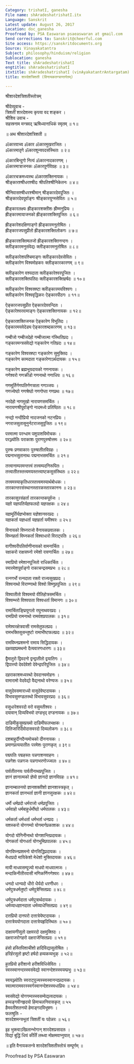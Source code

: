 ```yaml
---
Category: trishatI, ganesha
File name: shAradeshatrishatI.itx
Language: Sanskrit
Latest update: August 26, 2017
Location: doc_ganesha
Proofread by: PSA Easwaran psaeaswaran at gmail.com
Send corrections to: Sanskrit@cheerful.com
Site access: https://sanskritdocuments.org
Source: Vinayakatantra
Subject: philosophy/hinduism/religion
Sublocation: ganesha
Text title: shAradeshatrishatI
engtitle: shAradeshatrishatI
itxtitle: shAradeshatrishatI (vinAyakatantrAntargatam)
title: शारदेशत्रिशती (विनायकतन्त्रान्तर्गतम्)

---
```

  
 श्रीशारदेशत्रिशतीस्तोत्रम्   
  
श्रीदेव्युवाच -  
त्रिशतीं शारदेशस्य कृपया वद शङ्कर ।  
श्रीशिव उवाच -  
सहस्रनाम मन्त्रवद् ऋषिध्यानाधिकं स्मृतम् ॥ १॥  
  
 ॥ अथ श्रीशारदेशत्रिशती ॥  
  
ॐकारवाच्य ॐकार ॐकारमुखराजितः ।  
ॐकारमातृगे ॐकारशून्यपदसंस्थितः ॥ २॥  
  
ॐकारबिन्दुगो नित्यं ॐकारनादकारणम् ।  
ॐकारमात्राजनकः ॐकारपूर्णविग्रहः ॥ ३॥  
  
ॐकारचक्रमध्यस्थ ॐकारशक्तिनायकः ।  
श्रीङ्कारश्श्रीधरश्श्रीदः श्रीपतिश्श्रीनिकेतनः ॥ ४॥  
  
श्रीनिवासश्श्रीधरश्श्रीमान् श्रीङ्कारदेवपूजितः ।  
श्रीङ्कारदेवपूर्वाङ्गः श्रीङ्कारयुग्मसेवितः ॥ ५॥  
  
ह्रीङ्कारलक्ष्यः ह्रीङ्कारशक्तीशः ह्रीम्मनुप्रियः ।  
ह्रीङ्कारमायाजनको ह्रीङ्कारशक्तिपूजितः ॥ ६॥  
  
ह्रीङ्कारेशदक्षिणाङ्गो ह्रीङ्कारमनुतोषितः ।  
ह्रीङ्कारजपसुप्रीतो ह्रीङ्कारशक्तिलोकगः ॥ ७॥  
  
ह्रीङ्कारशक्तिमलजो ह्रीङ्कारशक्तिनन्दनः ।  
क्लीङ्कारमनुसंवेद्यः क्लीङ्कारमनुतोषितः ॥ ८॥  
  
क्लीङ्कारेशपश्चिमाङ्गः क्लीङ्कारदेवसेवितः ।  
क्लीङ्कारेण विश्वमोहकरः क्लीङ्कारकारणम् ॥ ९॥  
  
क्लीङ्कारेण वश्यदाता क्लीङ्कारेश्वरपूजितः ।  
क्लीङ्कारशक्तिपतिदः क्लीङ्कारशक्तिहर्षदः ॥ १०॥  
  
क्लीङ्कारेण विश्वस्रष्टा क्लीङ्कारमयविश्वगः ।  
क्लीङ्कारेण विश्ववृद्धिकरः ऐङ्कारपीठगः ॥ ११॥  
  
ऐङ्कारजपसुप्रीत ऐङ्कारदेववन्दितः ।  
ऐङ्कारेश्वरवामाङ्गः ऐङ्कारशक्तिनायकः ॥ १२॥  
  
ऐङ्कारशक्तिजनक ऐङ्कारेण विभूतिदः ।  
ऐङ्कारमयवेदेड्य ऐङ्कारशब्दकारणम् ॥ १३॥  
  
गम्बीजो गम्बीजदेहो गम्बीजात्मा गंस्थितिप्रदः ।  
गङ्कारमन्त्रसंवेद्यो गङ्कारेण गतिप्रदः ॥ १४॥  
  
गङ्कारेण विश्वस्रष्टा गङ्कारेण सुमुक्तिदः ।  
गङ्कारेण कामदाता गङ्कारेणाऽर्थदायकः ॥ १५॥  
  
गङ्कारेण ब्रह्मभूयदायको गणनायकः ।  
गणेश्वरो गणक्रीडो गणनाथो गणाधिपः ॥ १६॥  
  
गणमूर्तिर्गणपतिर्गणत्राता गणञ्जयः ।  
गणज्येष्ठो गणश्रेष्ठो गणगोप्ता गणप्रथः ॥ १७॥  
  
नरदेहो नागमुखो नारायणसमर्चितः ।  
नारायणश्रीपूर्वाङ्गो नादमध्ये प्रतिष्ठितः ॥ १८॥  
  
नन्द्यो नन्दीप्रियो नादजनको नटनप्रियः ।  
नगराजसुतासूनुर्नटराजसुपूजितः ॥ १९॥  
  
परमात्मा परन्धाम पशुपाशविमोचकः ।  
परञ्ज्योतिः पराकाशः पुराणपुरुषोत्तमः ॥ २०॥  
  
पुरुषः प्रणवाकारः पुरुषातीतविग्रहः ।  
पद्मनाभसुतानाथः पद्मनाभसमर्चितः ॥ २१॥  
  
तत्त्वानाम्परमन्तत्त्वं तत्त्वम्पदनिरूपितः ।  
तत्त्वातीतस्तत्त्वमयस्तत्त्वाष्टकसुसंस्थितः ॥ २२॥  
  
तत्त्वमस्याकृतिधरस्तत्त्वमस्यार्थबोधकः ।  
तारकान्तरसंस्थानस्तारकस्तारकाननः ॥ २३॥  
  
तारकासुरसंहर्ता तारकान्तकपूर्वजः ।  
यज्ञो यज्ञपतिर्यज्ञफलदो यज्ञरक्षकः ॥ २४॥  
  
यज्ञमूर्तिर्यज्ञभोक्ता यज्ञेशानवरप्रदः ।  
यज्ञकर्ता यज्ञधर्ता यज्ञहर्ता यमीश्वरः ॥ २५॥  
  
विनायको विघ्नराजो वैनायकप्रवालकः ।  
विघ्नहर्ता विघ्नकर्ता विश्वाधारो विराट्पतिः ॥ २६॥  
  
वागीश्वरीपतिर्वाणीनायको वामनार्चितः ।  
रक्षाकरो राक्षसघ्नो रमेशो रावणार्चितः ॥ २७॥  
  
रमाप्रियो रमेशानपूजितो राधिकार्चितः ।  
रमारमेशपूर्वाङ्गो राकाचन्द्रसमप्रभः ॥ २८॥  
  
रत्नगर्भो रत्नदाता रक्तो राज्यसुखप्रदः ।  
विश्वनाथो विराण्णाथो विश्वो विष्णुप्रपूजितः ॥ २९॥  
  
विश्वातीतो विश्वमयो वीतिहोत्रसमर्चितः ।  
विश्वम्भरो विश्वपाता विश्वधर्ता विमानगः ॥ ३०॥  
  
रामार्चिताङ्घ्रियुगलो रघुनाथवरप्रदः ।  
रामप्रियो रामनाथो रामवंशप्रपालकः ॥ ३१॥  
  
रामेश्वरक्षेत्रवासी रामसेतुफलप्रदः ।  
रामभक्तिसुसन्तुष्टो रामाभीष्टफलप्रदः ॥ ३२॥  
  
रामविघ्नप्रशमनो रामाय सिद्धिदायकः ।  
दक्षयज्ञप्रमथनो दैत्यवारणधारणः ॥ ३३॥  
  
द्वैमातुरो द्विवदनो द्वन्द्वातीतो द्वयातिगः ।  
द्विपास्यो देवदेवेशो देवेन्द्रपरिपूजितः ॥ ३४॥  
  
दहराकाशमध्यस्थो देवदानवमोहनः ।  
वामारामो वेदवेद्यो वैद्यनाथो वरेण्यजः ॥ ३५॥  
  
वासुदेवसमाराध्यो वासुदेवेष्टदायकः ।  
विभावसुमण्डलस्थो विभावसुवरप्रदः ॥ ३६॥  
  
वसुधारेशवरदो वरो वसुमतीश्वरः ।  
दयावान् दिव्यविभवो दण्डभृद् दण्डनायकः ॥ ३७॥  
  
दाडिमीकुसुमप्रख्यो दाडिमीफलभक्षकः ।  
दितिजारिर्दिवोदासवरदो दिव्यलोकगः ॥ ३८॥  
  
दशबाहुर्दीनदैन्यमोचको दीननायकः ।  
प्रमाणप्रत्ययातीतः परमेशः पुराणकृत् ॥ ३९॥  
  
पद्मपतिः पद्महस्तः पन्नगाशनवाहनः ।  
पन्नगेशः पन्नगजः पन्नगाभरणोज्ज्वलः ॥ ४०॥  
  
पार्वतीतनयः पार्वतीनाथप्रपूजितः ।  
ज्ञानं ज्ञानात्मको ज्ञेयो ज्ञानदो ज्ञानविग्रहः ॥ ४१॥  
  
ज्ञानाम्बातनयो ज्ञानशक्तीशो ज्ञानशास्त्रकृत् ।  
ज्ञानकर्ता ज्ञानभर्ता ज्ञानी ज्ञानसुरक्षकः ॥ ४२॥  
  
धर्मो धर्मप्रदो धर्मराजो धर्मप्रपूजितः ।  
धर्मवाहो धर्मबाहुर्धर्मोष्ठो धर्मपालकः ॥ ४३॥  
  
धर्मकर्ता धर्मधर्ता धर्मभर्ता धनप्रदः ।  
यशस्करो योगगम्यो योगमार्गप्रकाशकः ॥ ४४॥  
  
योगदो योगिनीनाथो योगशान्तिप्रदायकः ।  
योगकर्ता योगधर्ता योगभूमिप्रपालकः ॥ ४५॥  
  
योगविघ्नप्रशमनो योगसिद्धिप्रदायकः ।  
मेधाप्रदो मायिकेशो मेधेशो मुक्तिदायकः ॥ ४६॥  
  
मायी माधवसम्पूज्यो माधवो माधवात्मजः ।  
मन्दाकिनीतीरवासी मणिकर्णिगणेश्वरः ॥ ४७॥  
  
धनदो धान्यदो धीरो धैर्यदो धरणीधरः ।  
धर्मपुत्रधर्मतुष्टो धर्मपुत्रेप्सितप्रदः ॥ ४८॥  
  
धर्मपुत्रधर्मदाता धर्मपुत्रार्थदायकः ।  
धर्मव्याधज्ञानदाता धर्मव्याधेप्सितप्रदः ॥ ४९॥  
  
दत्तप्रियो दानपरो दत्तात्रेयेष्टदायकः ।  
दत्तात्रेययोगदाता दत्तात्रेयहृदिस्थितः ॥ ५०॥  
  
दाक्षायणीसुतो दक्षवरदो दक्षमुक्तिदः ।  
दक्षराजरोगहरो दक्षराजेप्सितप्रदः ॥ ५१॥  
  
हंसो हस्तिपिशाचीशो हादिविद्यासुतोषितः ।  
हरिर्हरसुतो हृष्टो हर्षदो हव्यकव्यभुक् ॥ ५२॥  
  
हुतप्रियो हरीशानो हरीशविधिसेवितः ।  
स्वस्स्वानन्दस्स्वसंवेद्यो स्वानन्देशस्स्वयम्प्रभुः ॥ ५३॥  
  
स्वयञ्ज्योतिः स्वराट्पूज्यस्स्वस्वानन्दप्रदायकः ।  
स्वात्मारामवरस्स्वर्गस्वानन्देशस्स्वधाप्रियः ॥ ५४॥  
  
स्वसंवेद्यो योगगम्यस्स्वसम्वेद्यत्वदायकः ।  
हय्यङ्गवीनहृदयो हिमाचलनिवासकृत् ॥ ५५  
हैमवतीशतनयो हेमाङ्गदविभूषणः ।  
फलश्रुतिः -  
शारदेशमन्त्रभूतां त्रिशतीं यः पठेन्नरः ॥ ५६॥  
  
इह भुक्त्वाऽखिलान्भोगान् शारदेशप्रसादतः ।  
विद्यां बुद्धिं धियं कीर्तिं लब्ध्वा मोक्षमवाप्नुयात् ॥ ५७॥  
  
 ॥ इति वैनायकतन्त्रे शारदेशत्रिशतीस्तोत्रं सम्पूर्णम् ॥  
  
   
Proofread by PSA Easwaran  
  
